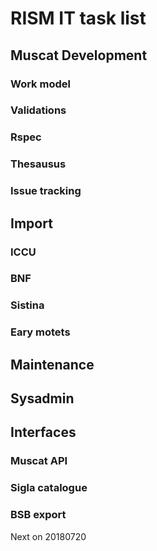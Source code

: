 # RISM IT task list  

## Muscat Development  
### Work model
### Validations
### Rspec
### Thesausus
### Issue tracking  

## Import
### ICCU
### BNF
### Sistina
### Eary motets

## Maintenance  

## Sysadmin  

## Interfaces
### Muscat API
### Sigla catalogue
### BSB export
Next on 20180720
